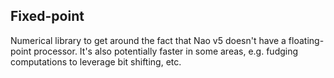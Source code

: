 ## Fixed-point

Numerical library to get around the fact that Nao v5 doesn't have a floating-point processor.
It's also potentially faster in some areas, e.g. fudging computations to leverage bit shifting, etc.
